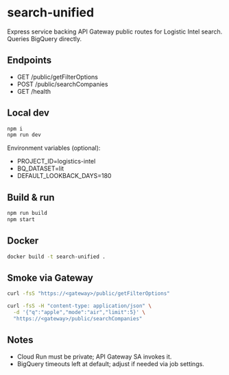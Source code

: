 # search-unified

Express service backing API Gateway public routes for Logistic Intel search. Queries BigQuery directly.

## Endpoints

- GET /public/getFilterOptions
- POST /public/searchCompanies
- GET /health

## Local dev

```bash
npm i
npm run dev
```

Environment variables (optional):
- PROJECT_ID=logistics-intel
- BQ_DATASET=lit
- DEFAULT_LOOKBACK_DAYS=180

## Build & run

```bash
npm run build
npm start
```

## Docker

```bash
docker build -t search-unified .
```

## Smoke via Gateway

```bash
curl -fsS "https://<gateway>/public/getFilterOptions"

curl -fsS -H "content-type: application/json" \
  -d '{"q":"apple","mode":"air","limit":5}' \
  "https://<gateway>/public/searchCompanies"
```

## Notes
- Cloud Run must be private; API Gateway SA invokes it.
- BigQuery timeouts left at default; adjust if needed via job settings.